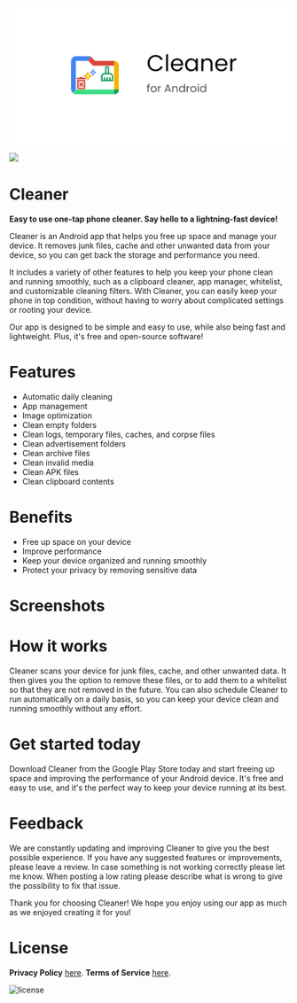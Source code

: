 ![Cleaner for Android](/app/src/main/play/listings/en-US/graphics/feature-graphic/play_store_feature_graphic.png "Cleaner for Android")

<a href="https://play.google.com/intl/en_us/badges/images/generic/en-play-badge.png"><img src="https://play.google.com/intl/en_us/badges/static/images/badges/en_badge_web_generic.png" height="70"></a>

Cleaner
==================

**Easy to use one-tap phone cleaner. Say hello to a lightning-fast device!**

Cleaner is an Android app that helps you free up space and manage your device. It removes junk files, cache and other unwanted data from your device, so you can get back the storage and performance you need.

It includes a variety of other features to help you keep your phone clean and running smoothly, such as a clipboard cleaner, app manager, whitelist, and customizable cleaning filters. With Cleaner, you can easily keep your phone in top condition, without having to worry about complicated settings or rooting your device.

Our app is designed to be simple and easy to use, while also being fast and lightweight. Plus, it's free and open-source software!

# Features
- Automatic daily cleaning
- App management
- Image optimization
- Clean empty folders
- Clean logs, temporary files, caches, and corpse files
- Clean advertisement folders
- Clean archive files
- Clean invalid media
- Clean APK files
- Clean clipboard contents

# Benefits
- Free up space on your device
- Improve performance
- Keep your device organized and running smoothly
- Protect your privacy by removing sensitive data

# Screenshots



# How it works

Cleaner scans your device for junk files, cache, and other unwanted data. It then gives you the option to remove these files, or to add them to a whitelist so that they are not removed in the future. You can also schedule Cleaner to run automatically on a daily basis, so you can keep your device clean and running smoothly without any effort.

# Get started today
Download Cleaner from the Google Play Store today and start freeing up space and improving the performance of your Android device. It's free and easy to use, and it's the perfect way to keep your device running at its best.

# Feedback
We are constantly updating and improving Cleaner to give you the best possible experience. If you have any suggested features or improvements, please leave a review. In case something is not working correctly please let me know. When posting a low rating please describe what is wrong to give the possibility to fix that issue.

Thank you for choosing Cleaner! We hope you enjoy using our app as much as we enjoyed creating it for you!

# License

__Privacy Policy__ [here](https://sites.google.com/view/d4rk7355608/more/apps/privacy-policy).
__Terms of Service__ [here](https://sites.google.com/view/d4rk7355608/more/apps/terms-of-service).

![license](https://imgur.com/QQlcEVT.png)